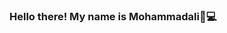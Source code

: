 ### Hello there! My name is Mohammadali👋💻

<!--
**Mohammadali-mirzaee/Mohammadali-mirzaee** is a ✨ _special_ ✨ repository because its `README.md` (this file) appears on your GitHub profile.

<p>🌱 I’m currently learning frontend web development </p>
![Anurag's GitHub stats](https://github-readme-stats.vercel.app/api?username=Mohammadali-mirzaee&theme=tokyonight&show_icons=true)



